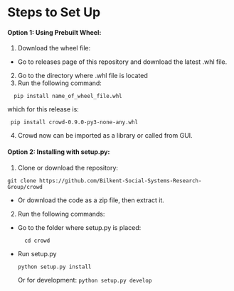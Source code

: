 # Steps to Set Up

#### Option 1: Using Prebuilt Wheel:

1. Download the wheel file:

- Go to releases page of this repository and download the latest .whl file.

2. Go to the directory where .whl file is located
3. Run the following command:

```
  pip install name_of_wheel_file.whl
```

which for this release is:

```
 pip install crowd-0.9.0-py3-none-any.whl
```

4. Crowd now can be imported as a library or called from GUI.

#### Option 2: Installing with setup.py:

1. Clone or download the repository:

```
git clone https://github.com/Bilkent-Social-Systems-Research-Group/crowd
```

- Or download the code as a zip file, then extract it.

2. Run the following commands:

- Go to the folder where setup.py is placed:
  ```
    cd crowd
  ```
- Run setup.py
  ```
  python setup.py install
  ```
  Or for development:
  `python setup.py develop`
